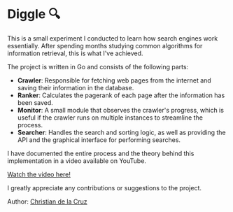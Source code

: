 # Diggle 🔍
This is a small experiment I conducted to learn how search engines work essentially. After spending months studying common algorithms for information retrieval, this is what I've achieved.

The project is written in Go and consists of the following parts:
- **Crawler**: Responsible for fetching web pages from the internet and saving their information in the database.
- **Ranker**: Calculates the pagerank of each page after the information has been saved.
- **Monitor**: A small module that observes the crawler's progress, which is useful if the crawler runs on multiple instances to streamline the process.
- **Searcher**: Handles the search and sorting logic, as well as providing the API and the graphical interface for performing searches.

I have documented the entire process and the theory behind this implementation in a video available on YouTube.

[Watch the video here!](https://youtu.be/PZzTxYZihAk)

I greatly appreciate any contributions or suggestions to the project.

Author: [Christian de la Cruz](https://github.com/ChristianDC13)
